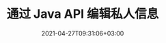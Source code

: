 ---
############################# Static ############################
layout: "product"
date: 2021-04-27T09:31:06+03:00
draft: false

product: "Redaction"
product_tag: "redaction"
platform: "Java"
platform_tag: "java"

############################# Head ############################
head_title: "Java 编辑 API |隐藏 PDF Word Excel 图像中的敏感数据"
head_description: "Java 文档编校 API – 通过各种编校类型隐藏 PDF、Word、Excel、PowerPoint 演示文稿和光栅图像中的个人数据."

############################# Header ############################
title: "通过 Java API 编辑私人信息"
description: "使用 Java 编校 API 从文档、工作表、演示文稿、PDF 和光栅图像文件中排除或隐藏个人信息和元数据."
button:
    enable: true

############################# SubMenu ############################
submenu:
    enable: true
    
    left:
        img_alt: "GroupDocs.Redaction for Java"
        image: "https://www.groupdocs.cloud/templates/groupdocs/images/product-logos/groupdocs-redaction-java.png"
        product: "GroupDocs.Redaction"
        platform: "Java"

    middle:
        button:
            # button loop
            - link: "#overview"
              text: "概述"

            # button loop
            - link: "#features"
              text: "特征"

            # button loop
            - link: "#support"
              text: "Support"

            # button loop
            - link: "https://products.groupdocs.app/redaction"
              text: "Live Demo"

            # button loop
            - link: "https://purchase.groupdocs.com/pricing/redaction/java"
              text: "价钱"

    right:
        link_download: "https://downloads.groupdocs.com/redaction"
        link_learn: "https://docs.groupdocs.com/redaction/java/"
        link_buy: "https://purchase.groupdocs.com"

############################# Overview ############################
overview:
    enable: true
    content: |
      GroupDocs.Redaction for Java API 允许开发人员从 Microsoft Word、Excel、PowerPoint、PDF 和图像等流行文件格式中删除敏感数据，以便可以使用和分发，但仍然可以保护机密信息。编校库提供了一个独立于格式的单一界面，可以通过文本、元数据和注释编校类型编校任何类型的分类信息，包括社会保险号、医疗信息、财务、专有、法律甚至贸易细节。它允许您以原始格式保存文档，并使用原始页面的光栅图像创建经过净化的 PDF 文档。
    tabs:
      enable: true
      
      ## TAB ONE ##
      tab_one:
        description: |
           以下是 Java 的 GroupDocs.Redaction 的概述：
      
        right:
          enable: true
          icon: "fab fa-html5"
          title: "概述"
          content: |
            * 编辑文本
            * 编辑元数据
            * 编辑注释
            * 编辑表格文档
            * 编辑受保护的文件
            * 定制
      
      ## TAB TWO ##
      tab_two:
        description: |
          GroupDocs.Redaction for Java 支持以下 [文档文件格式](https://docs.groupdocs.com/redaction/java/supported-document-formats/)：

        right:
          enable: true
          table:
            # table loop
            - title: "编辑文本, Metadata & Comments"
              content: |
                * **Word**: DOC, DOCX, DOT, ODT, DOTX, DOCM, DOTM, RTF
                * **Excel**: XLS, XLSX, XLT, XLTX, XLSM, XLTM, CSV
                * **PowerPoint**: PPT, PPTX, PPS, PPSX, POTX, PPTM, PPSM, POTM
                * **固定布局**: PDF
                * **光栅图像**: JPG, BMP, PNG, GIF, TIFF

      ## TAB THREE ##
      tab_three:
        description: |
          GroupDocs.Redaction for Java 支持以下操作系统、框架和包管理器:
        
        left:
          enable: true
          table:
            # table loop
            - icon: "fab fa-windows"
              title: "操作系统"
              content: |
                * Microsoft Windows Desktop
                * Microsoft Windows Server
                * Linux
                * MacOS

            # table loop
            - icon: "fas fa-code"
              title: "支持的框架"
              content: |
                * Java 7 (1.7) 及更高版本

        right:
          enable: true
          table:
            # table loop
            - icon: "fas fa-cogs"
              title: "开发环境"
              content: |
                * NetBeans
                * IntelliJ IDEA
                * Eclipse

            # table loop
            - icon: "fas fa-tools"
              title: "构建自动化工具"
              content: |
                * Maven

############################# Features ############################
features:
    enable: true
    title: "GroupDocs.Redaction for Java 特征"

    feature:
      # feature loop
      - icon: "fas fa-copy"
        content: "搜索和编辑搜索字符串的完全匹配"

      # feature loop
      - icon: "fas fa-eye"
        content: "控制编辑过程并跳过特定匹配"

      # feature loop
      - icon: "fas fa-bolt"
        content: "使用正则表达式查找和编辑"
      
      # feature loop
      - icon: "fas fa-file-powerpoint"
        content: "内置对办公格式和 PDF 的支持"

      # feature loop
      - icon: "fas fa-code"
        content: "清除元数据或编辑元数据值"

      # feature loop
      - icon: "fas fa-cloud"
        content: "限制对特定工作表和列的编辑"

      # feature loop
      - icon: "fas fa-remove-format"
        content: "删除注释或编辑其文本"

      # feature loop
      - icon: "fas fa-comment-slash"
        content: "使用文本（豁免代码）或图形（彩色矩形）密文"

      # feature loop
      - icon: "fas fa-location-arrow"
        content: "将文档保存为原始格式或带有原始页面光栅图像的 PDF"

      # feature loop
      - icon: "fas fa-border-all"
        content: "支持光栅图像格式和图像区域编辑"

      # feature loop
      - icon: "fas fa-wrench"
        content: "用于实现自定义编辑和格式的集成接口"

      # feature loop
      - icon: "fas fa-columns"
        content: "从图像文件中编辑或删除 EXIF 元数据"

      # feature loop
      - icon: "fas fa-file-word"
        content: "编辑 PDF、Word 和演示文稿文档中的嵌入图像"

    more_feature:
      # more_feature_loop
      - title: "通过编辑您的机密数据确保隐私"
        content: |
          GroupDocs.Redaction for Java 库使开发人员能够通过使用各种编校类型从受支持的文档中编校文本和图像。使用我们的 Redaction API 非常简单直接。  

          以下代码示例使用表格文档（例如 Microsoft Excel 电子表格），其中编辑范围可以限制为特定的工作表和/或列。它使用过滤器在工作表“客户”上用电子邮件编辑第二列，使文档中的所有其他电子邮件保持不变。

          ```java
          // 创建一个 Redactor 类的实例
          final Redactor redactor  = new Redactor("sample.xlsx");
          try
          {
              CellFilter filter = new CellFilter();
              filter.setColumnIndex(1);
              filter.setWorkSheetName("Customers");
              Pattern expression = Pattern.compile("^\\w+([-+.']\\w+)*@\\w+([-.]\\w+)*\\.\\w+([-.]\\w+)*$");
              // 应用编辑
              RedactorChangeLog result = redactor.apply(new CellColumnRedaction(filter, expression, new ReplacementOptions("[customer email]")));
              if (result.getStatus() != RedactionStatus.Failed)
              {
                  SaveOptions so = new SaveOptions();
                  so.setAddSuffix(true);
                  so.setRasterizeToPDF(false);
                  redactor.save(so);
              };
          }
          finally { redactor.close(); }
          ```

############################# Support ############################
support:
    enable: true

############################# Solutions ############################
solutions:
    enable: true
    title: "GroupDocs.Redaction 为其他流行的开发环境提供文档查看 API"

    solution:
        # solution loop
        - img_alt: "GroupDocs.Redaction for .NET"
          image: "https://www.groupdocs.cloud/templates/groupdocs/images/product-logos/groupdocs-redaction-net.png"
          product: "GroupDocs.Redaction"
          platform: ".NET"
          link: "/redaction/net/"

############################# Back to top ###############################
back_to_top:
  enable: true
---